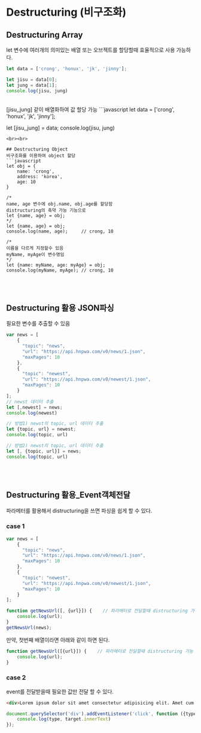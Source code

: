 # Destructuring (비구조화)

## Destructuring Array
let 변수에 여러개의 의미있는 배열 또는 오브젝트를 할당할때 효율적으로 사용 가능하다.
```javascript
let data = ['crong', 'honux', 'jk', 'jinny'];

let jisu = data[0];
let jung = data[1];
console.log(jisu, jung)
```
<br>
[jisu,,jung] 같이 배열화하여 값 할당 가능
```javascript
let data = ['crong', 'honux', 'jk', 'jinny'];

let [jisu,,jung] = data;
console.log(jisu, jung)
```
<br><br>

## Destructuring Object
비구조화를 이용하여 object 할당
```javascript
let obj = {
    name: 'crong',
    address: 'korea',
    age: 10
}

/*
name, age 변수에 obj.name, obj.age를 할당함
distructuring의 축약 가능 기능으로
let {name, age} = obj;
*/
let {name, age} = obj;
console.log(name, age);     // crong, 10

/* 
이름을 다르게 지정할수 있음
myName, myAge이 변수명임
*/
let {name: myName, age: myAge} = obj;
console.log(myName, myAge); // crong, 10
```
<br><br>
## Destructuring 활용 JSON파싱
필요한 변수를 추출할 수 있음
```javascript
var news = [
    {
      "topic": "news",
      "url": "https://api.hnpwa.com/v0/news/1.json",
      "maxPages": 10
    },
    {
      "topic": "newest",
      "url": "https://api.hnpwa.com/v0/newest/1.json",
      "maxPages": 10
    }
];
// newst 데이터 추출
let [,newest] = news;
console.log(newest)

// 방법1) newst의 topic, url 데이터 추출
let {topic, url} = newest;
console.log(topic, url)

// 방법2) newst의 topic, url 데이터 추출
let [, {topic, url}] = news;
console.log(topic, url)
```
<br><br>
## Destructuring 활용_Event객체전달
파라메터를 활용해서 distructuring을 쓰면 파싱을 쉽게 할 수 있다.

### case 1
```javascript
var news = [
    {
      "topic": "news",
      "url": "https://api.hnpwa.com/v0/news/1.json",
      "maxPages": 10
    },
    {
      "topic": "newest",
      "url": "https://api.hnpwa.com/v0/newest/1.json",
      "maxPages": 10
    }
];

function getNewsUrl([, {url}]) {    // 파라메터로 전달할때 distructuring 가능
    console.log(url);
}
getNewsUrl(news);
```
만약, 첫번째 배열이라면 아래와 같이 하면 된다.

```javascript
function getNewsUrl([{url}]) {    // 파라메터로 전달할때 distructuring 가능
    console.log(url);
}
```

### case 2
event를 전달받을때 필요한 값만 전달 할 수 있다.
```html
<div>Lorem ipsum dolor sit amet consectetur adipisicing elit. Amet cum consequuntur maxime rem est adipisci ad, aspernatur molestiae cumque reprehenderit quo ipsa delectus dolorum vitae dicta. Reiciendis earum explicabo ea.</div>
```
```javascript
document.querySelector('div').addEventListener('click', function ({type, target}) {
    console.log(type, target.innerText)
});
```